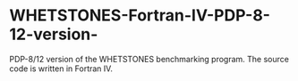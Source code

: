 # WHETSTONES-Fortran-IV-PDP-8-12-version-
PDP-8/12 version of the WHETSTONES benchmarking program. The source code is written in Fortran IV.
